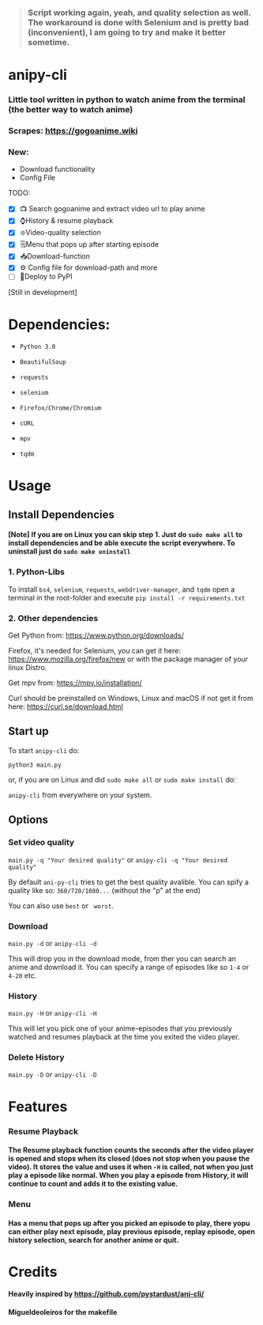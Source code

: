 > ### Script working again, yeah, and quality selection as well. The workaround is done with Selenium and is pretty bad (inconvenient), I am going to try and make it better sometime.

# anipy-cli
### Little tool written in python to watch anime from the terminal (the better way to watch anime)
### Scrapes: https://gogoanime.wiki

### New: 
- Download functionality
- Config File

TODO:
- [x] 📺 Search gogoanime and extract video url to play anime 
- [x] ⌚History & resume playback 
- [x] ❇️Video-quality selection 
- [x] 🗒️Menu that pops up after starting episode 
- [x] 📥Download-function
- [x] ⚙ Config file for download-path and more
- [ ] 🚀Deploy to PyPI

[Still in development]

# Dependencies:
- `Python 3.0`

- `BeautifulSoup`

- `requests`

- `selenium`

- `Firefox/Chrome/Chromium`

- `cURL`

- `mpv`

- `tqdm`
 

# Usage

## Install Dependencies

#### [Note] If you are on Linux you can skip step 1. Just do `sudo make all` to install dependencies and be able execute the script everywhere. To uninstall just do `sudo make uninstall`
 
### 1. Python-Libs
To install `bs4`, `selenium`, `requests`, `webdriver-manager`, and `tqdm` open a terminal in the root-folder and execute `pip install -r requirements.txt`

### 2. Other dependencies

Get Python from: https://www.python.org/downloads/

Firefox, it's needed for Selenium, you can get it here: https://www.mozilla.org/firefox/new or with the package manager of your linux Distro.

Get mpv from: https://mpv.io/installation/

Curl should be preinstalled on Windows, Linux and macOS if not get it from here: https://curl.se/download.html

## Start up 
To start `anipy-cli` do:

`python3 main.py`

or, if you are on Linux and did `sudo make all` or `sudo make install` do:

`anipy-cli` from everywhere on your system.


## Options
### Set video quality
`main.py -q "Your desired quality"`  or `anipy-cli -q "Your desired quality"` 

By default `ani-py-cli` tries to get the best quality avalible. You can spify a quality like so: `360/720/1080...` (without the "p" at the end)

You can also use  `best` or ` worst`.

### Download

`main.py -d` or `anipy-cli -d`

This will drop you in the download mode, from ther you can search an anime and download it. You can specify a range of episodes like so `1-4` or `4-20` etc.

### History
`main.py -H` or `anipy-cli -H`

This will let you pick one of your anime-episodes that you previously watched and resumes playback at the time you exited the video player.


### Delete History

`main.py -D` or `anipy-cli -D`

# Features
### Resume Playback
#### The Resume playback function counts the seconds after the video player is opened and stops when its closed (does not stop when you pause the video). It stores the value and uses it when `-H` is called, not when you just play a episode like normal. When you play a episode from History, it will continue to count and adds it to the existing value.    

### Menu
#### Has a menu that pops up after you picked an episode to play, there yopu can either play next episode, play previous episode, replay episode, open history selection, search for another anime or quit.

# Credits
#### Heavily inspired by https://github.com/pystardust/ani-cli/
#### Migueldeoleiros for the makefile 
